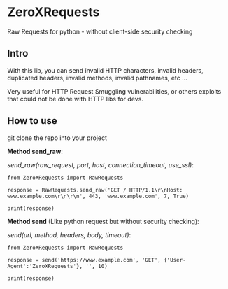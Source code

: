 # ZeroXRequests
Raw Requests for python - without client-side security checking

## Intro
With this lib, you can send invalid HTTP characters, invalid headers, duplicated headers, invalid methods, invalid pathnames, etc ...

Very useful for HTTP Request Smuggling vulnerabilities, or others exploits that could not be done with HTTP libs for devs.

## How to use

git clone the repo into your project


**Method send_raw**:

*send_raw(raw_request, port, host, connection_timeout, use_ssl)*:

```
from ZeroXRequests import RawRequests

response = RawRequests.send_raw('GET / HTTP/1.1\r\nHost: www.example.com\r\n\r\n', 443, 'www.example.com', 7, True)

print(response)
```


**Method send** (Like python request but without security checking):

*send(url, method, headers, body, timeout)*:

```
from ZeroXRequests import RawRequests

response = send('https://www.example.com', 'GET', {'User-Agent':'ZeroXRequests'}, '', 10)

print(response)
```


